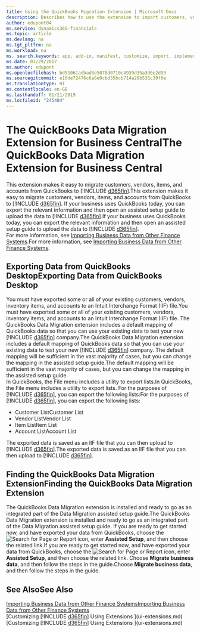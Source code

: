 ```yaml
---
title: Using the QuickBooks Migration Extension | Microsoft Docs
description: Describes how to use the extension to import customers, vendors, items, and accounts from QuickBooks Desktop to Business Central.
author: edupont04
ms.service: dynamics365-financials
ms.topic: article
ms.devlang: na
ms.tgt_pltfrm: na
ms.workload: na
ms. search.keywords: app, add-in, manifest, customize, import, implement
ms.date: 03/29/2017
ms.author: edupont
ms.openlocfilehash: bd51061adbad8e5078d0710c4939d35a3d0e2d93
ms.sourcegitcommit: e10de72476c6a6e0cbd35bcb714a29b535c39f0e
ms.translationtype: HT
ms.contentlocale: en-GB
ms.lasthandoff: 01/21/2019
ms.locfileid: "245484"
---
```

# <a name="the-quickbooks-data-migration-extension-for-business-central"></a><span data-ttu-id="2d774-103">The QuickBooks Data Migration Extension for Business Central</span><span class="sxs-lookup"><span data-stu-id="2d774-103">The QuickBooks Data Migration Extension for Business Central</span></span>
<span data-ttu-id="2d774-104">This extension makes it easy to migrate customers, vendors, items, and accounts from QuickBooks to [!INCLUDE [d365fin](includes/d365fin_md.md)].</span><span class="sxs-lookup"><span data-stu-id="2d774-104">This extension makes it easy to migrate customers, vendors, items, and accounts from QuickBooks to [!INCLUDE [d365fin](includes/d365fin_md.md)].</span></span> <span data-ttu-id="2d774-105">If your business uses QuickBooks today, you can export the relevant information and then open an assisted setup guide to upload the data to [!INCLUDE [d365fin](includes/d365fin_md.md)].</span><span class="sxs-lookup"><span data-stu-id="2d774-105">If your business uses QuickBooks today, you can export the relevant information and then open an assisted setup guide to upload the data to [!INCLUDE [d365fin](includes/d365fin_md.md)].</span></span>  
<span data-ttu-id="2d774-106">For more information, see [Importing Business Data from Other Finance Systems](across-import-data-configuration-packages.md).</span><span class="sxs-lookup"><span data-stu-id="2d774-106">For more information, see [Importing Business Data from Other Finance Systems](across-import-data-configuration-packages.md).</span></span>

## <a name="exporting-data-from-quickbooks-desktop"></a><span data-ttu-id="2d774-107">Exporting Data from QuickBooks Desktop</span><span class="sxs-lookup"><span data-stu-id="2d774-107">Exporting Data from QuickBooks Desktop</span></span>
<span data-ttu-id="2d774-108">You must have exported some or all of your existing customers, vendors, inventory items, and accounts to an Intuit Interchange Format (IIF) file.</span><span class="sxs-lookup"><span data-stu-id="2d774-108">You must have exported some or all of your existing customers, vendors, inventory items, and accounts to an Intuit Interchange Format (IIF) file.</span></span> <span data-ttu-id="2d774-109">The QuickBooks Data Migration extension includes a default mapping of QuickBooks data so that you can use your existing data to test your new [!INCLUDE [d365fin](includes/d365fin_md.md)] company.</span><span class="sxs-lookup"><span data-stu-id="2d774-109">The QuickBooks Data Migration extension includes a default mapping of QuickBooks data so that you can use your existing data to test your new [!INCLUDE [d365fin](includes/d365fin_md.md)] company.</span></span> <span data-ttu-id="2d774-110">The default mapping will be sufficient in the vast majority of cases, but you can change the mapping in the assisted setup guide.</span><span class="sxs-lookup"><span data-stu-id="2d774-110">The default mapping will be sufficient in the vast majority of cases, but you can change the mapping in the assisted setup guide.</span></span>  
<span data-ttu-id="2d774-111">In QuickBooks, the File menu includes a utility to export lists.</span><span class="sxs-lookup"><span data-stu-id="2d774-111">In QuickBooks, the File menu includes a utility to export lists.</span></span> <span data-ttu-id="2d774-112">For the purposes of [!INCLUDE [d365fin](includes/d365fin_md.md)], you can export the following lists:</span><span class="sxs-lookup"><span data-stu-id="2d774-112">For the purposes of [!INCLUDE [d365fin](includes/d365fin_md.md)], you can export the following lists:</span></span>

* <span data-ttu-id="2d774-113">Customer List</span><span class="sxs-lookup"><span data-stu-id="2d774-113">Customer List</span></span>  
* <span data-ttu-id="2d774-114">Vendor List</span><span class="sxs-lookup"><span data-stu-id="2d774-114">Vendor List</span></span>  
* <span data-ttu-id="2d774-115">Item List</span><span class="sxs-lookup"><span data-stu-id="2d774-115">Item List</span></span>  
* <span data-ttu-id="2d774-116">Account List</span><span class="sxs-lookup"><span data-stu-id="2d774-116">Account List</span></span>  

<span data-ttu-id="2d774-117">The exported data is saved as an IIF file that you can then upload to [!INCLUDE [d365fin](includes/d365fin_md.md)].</span><span class="sxs-lookup"><span data-stu-id="2d774-117">The exported data is saved as an IIF file that you can then upload to [!INCLUDE [d365fin](includes/d365fin_md.md)].</span></span>

## <a name="finding-the-quickbooks-data-migration-extension"></a><span data-ttu-id="2d774-118">Finding the QuickBooks Data Migration Extension</span><span class="sxs-lookup"><span data-stu-id="2d774-118">Finding the QuickBooks Data Migration Extension</span></span>
<span data-ttu-id="2d774-119">The QuickBooks Data Migration extension is installed and ready to go as an integrated part of the Data Migration assisted setup guide.</span><span class="sxs-lookup"><span data-stu-id="2d774-119">The QuickBooks Data Migration extension is installed and ready to go as an integrated part of the Data Migration assisted setup guide.</span></span> <span data-ttu-id="2d774-120">If you are ready to get started now, and have exported your data from QuickBooks, choose the ![Search for Page or Report](media/ui-search/search_small.png "Search for Page or Report icon") icon, enter **Assisted Setup**, and then choose the related link.</span><span class="sxs-lookup"><span data-stu-id="2d774-120">If you are ready to get started now, and have exported your data from QuickBooks, choose the ![Search for Page or Report](media/ui-search/search_small.png "Search for Page or Report icon") icon, enter **Assisted Setup**, and then choose the related link.</span></span> <span data-ttu-id="2d774-121">Choose **Migrate business data**, and then follow the steps in the guide.</span><span class="sxs-lookup"><span data-stu-id="2d774-121">Choose **Migrate business data**, and then follow the steps in the guide.</span></span>  

## <a name="see-also"></a><span data-ttu-id="2d774-122">See Also</span><span class="sxs-lookup"><span data-stu-id="2d774-122">See Also</span></span>
[<span data-ttu-id="2d774-123">Importing Business Data from Other Finance Systems</span><span class="sxs-lookup"><span data-stu-id="2d774-123">Importing Business Data from Other Finance Systems</span></span>](upload-data.md)  
<span data-ttu-id="2d774-124">[Customizing [!INCLUDE [d365fin](includes/d365fin_md.md)] Using Extensions ](ui-extensions.md)</span><span class="sxs-lookup"><span data-stu-id="2d774-124">[Customizing [!INCLUDE [d365fin](includes/d365fin_md.md)] Using Extensions ](ui-extensions.md)</span></span>  

